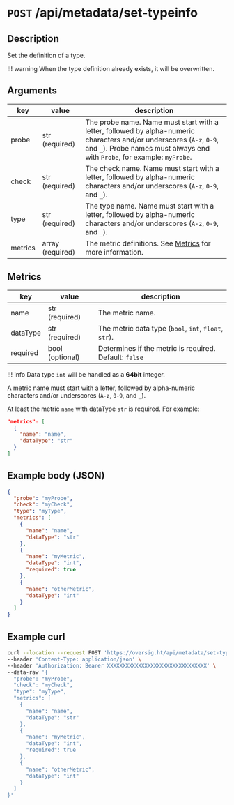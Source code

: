 # `POST` /api/metadata/set-typeinfo

## Description

Set the definition of a type.

!!! warning
    When the type definition already exists, it will be overwritten.

## Arguments

| key     | value            | description                                                 |
| ------- | ---------------- | ----------------------------------------------------------- |
| probe   | str (required)   | The probe name. Name must start with a letter, followed by alpha-numeric characters and/or underscores (`A-z`, `0-9`, and `_`). Probe names must always end with `Probe`, for example: `myProbe`.  |
| check   | str (required)   | The check name. Name must start with a letter, followed by alpha-numeric characters and/or underscores (`A-z`, `0-9`, and `_`). |
| type    | str (required)   | The type name. Name must start with a letter, followed by alpha-numeric characters and/or underscores (`A-z`, `0-9`, and `_`). |
| metrics | array (required) | The metric definitions. See [Metrics](#metrics) for more information. |

## Metrics

| key      | value          | description                                   |
| -------- | -------------- | --------------------------------------------- |
| name     | str (required) | The metric name.                              |
| dataType | str (required) | The metric data type (`bool`, `int`, `float`, `str`). |
| required | bool (optional)| Determines if the metric is required. Default: `false` |

!!! info
    Data type `int` will be handled as a **64bit** integer.

A metric name must start with a letter, followed by alpha-numeric characters and/or underscores (`A-z`, `0-9`, and `_`).

At least the metric `name` with dataType `str` is required. For example:

```json
"metrics": [
  {
    "name": "name",
    "dataType": "str"
  }
]
```

## Example body (JSON)

```json
{
  "probe": "myProbe",
  "check": "myCheck",
  "type": "myType",
  "metrics": [
    {
      "name": "name",
      "dataType": "str"
    },
    {
      "name": "myMetric",
      "dataType": "int",
      "required": true
    },
    {
      "name": "otherMetric",
      "dataType": "int"
    }
  ]
}
```

## Example curl

```bash
curl --location --request POST 'https://oversig.ht/api/metadata/set-typeinfo' \
--header 'Content-Type: application/json' \
--header 'Authorization: Bearer XXXXXXXXXXXXXXXXXXXXXXXXXXXXXXXX' \
--data-raw '{
  "probe": "myProbe",
  "check": "myCheck",
  "type": "myType",
  "metrics": [
    {
      "name": "name",
      "dataType": "str"
    },
    {
      "name": "myMetric",
      "dataType": "int",
      "required": true
    },
    {
      "name": "otherMetric",
      "dataType": "int"
    }
  ]
}'
```
